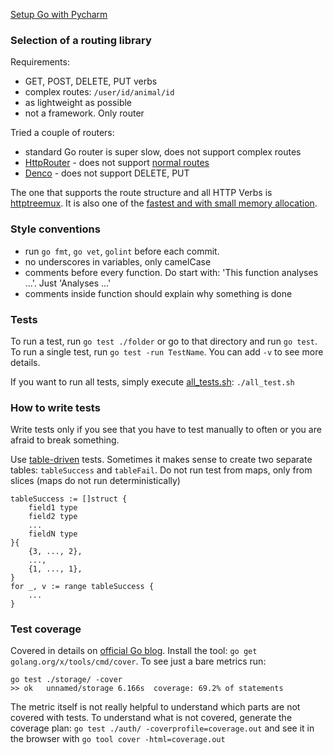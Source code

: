 [Setup Go with Pycharm](http://stackoverflow.com/a/37698196/1090562)

### Selection of a routing library

Requirements:
 
 - GET, POST, DELETE, PUT verbs
 - complex routes: `/user/id/animal/id`
 - as lightweight as possible
 - not a framework. Only router

Tried a couple of routers:
 
 - standard Go router is super slow, does not support complex routes
 - [HttpRouter](https://github.com/julienschmidt/httprouter) - does not support 
 [normal routes](https://github.com/julienschmidt/httprouter/issues/12)
 - [Denco](https://github.com/naoina/denco) - does not support DELETE, PUT

The one that supports the route structure and all HTTP Verbs is 
[httptreemux](https://github.com/dimfeld/httptreemux). It is also one of the [fastest and with 
small memory allocation](https://github.com/dimfeld/go-http-routing-benchmark).

### Style conventions

 - run `go fmt`, `go vet`, `golint` before each commit.
 - no underscores in variables, only camelCase
 - comments before every function. Do start with: 'This function analyses ...'. Just 'Analyses ...' 
 - comments inside function should explain why something is done

###  Tests

To run a test, run `go test ./folder` or go to that directory and run `go test`.
To run a single test, run `go test -run TestName`. You can add `-v` to see more details.

If you want to run all tests, simply execute [all_tests.sh](../all_tests.sh): `./all_test.sh`

### How to write tests

Write tests only if you see that you have to test manually to often or you are afraid to break something.

Use [table-driven](https://github.com/golang/go/wiki/TableDrivenTests) tests. Sometimes it makes 
sense to create two separate tables: `tableSuccess` and `tableFail`. Do not run test from maps, only
from slices (maps do not run deterministically)

    tableSuccess := []struct {
		field1 type
		field2 type
		...
		fieldN type
	}{
		{3, ..., 2},
		...,
		{1, ..., 1},
	}
	for _, v := range tableSuccess {
	    ...
	}


### Test coverage

Covered in details on [official Go blog](https://blog.golang.org/cover). Install the tool:
`go get golang.org/x/tools/cmd/cover`. To see just a bare metrics run:

    go test ./storage/ -cover
    >> ok  	unnamed/storage	6.166s	coverage: 69.2% of statements
    
The metric itself is not really helpful to understand which parts are not covered with tests.
To understand what is not covered, generate the coverage plan: `go test ./auth/ -coverprofile=coverage.out`
and see it in the browser with `go tool cover -html=coverage.out`